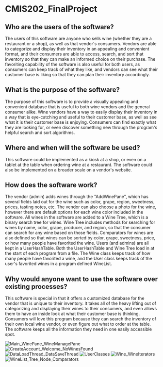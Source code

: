 # CMIS202_FinalProject
Who are the users of the software? 
--------------------------------------------------------------------------------------------------------------------
The users of this software are anyone who sells wine (whether they are a restaurant or a shop), as well as that vendor's
consumers. Vendors are able to categorize and display their inventory in an appealing and convenient format, and their
consumers are able to access, search, and sort that inventory so that they can make an informed choice on their purchase.
The favoriting capability of the software is also useful for both users, as consumers can keep track of what they like,
and vendors can see what their customer base is liking so that they can plan their inventory accordingly.

What is the purpose of the software? 
---------------------------------------------------------------------------------------------------------------
The purpose of this software is to provide a visually appealing and convenient database that is useful to both wine vendors
and the general consumer alike. Wine vendors have a way to easily display their inventory in a way that is eye-catching
and useful to their customer base, as well as see what it is their customer base is enjoying. Consumers can find exactly
what they are looking for, or even discover something new through the program's helpful search and sort algorithms.

Where and when will the software be used? 
----------------------------------------------------------------------------------------------------------
This software could be implemented as a kiosk at a shop, or even on a tablet at the table when ordering wine at a restaurant.
The software could also be implemented on a broader scale on a vendor's website.

How does the software work? 
---------------------------------------------------------------------------------------------------------------------------
The vendor (admin) adds wines through the "AddWinePane", which has several fields laid out for the wine such as color, grape,
region, sweetness, prices, tasting notes, etc. The vendor can also choose a photo for the wine, however there are default options 
for each wine color included in the software. All wines in the software are added to a Wine Tree, which is a binary search tree 
for wines. Wine Tree includes methods for searching for wines by name, color, grape, producer, and region, so that the consumer 
can search for any wine based on those fields. Comparators for wines are also defined so that wines can be sorted by color, 
grape, sweetness, price, or how many people have favorited the wine. Users (and admins) are all kept in a UserHashTable. Both
the UserHashTable and Wine Tree load in at the start of each program from a file. The Wine class keeps track of how many 
people have favorited a wine, and the User class keeps track of the user's favorited wines in a program defined WineList.

Why would anyone want to use the software over existing processes? 
------------------------------------------------------------------------------
This software is special in that it offers a customized database for the vendor 
that is unique to their inventory. It takes all of the heavy lifting out of 
categorizing and displaying their wines to their consumers, and even allows them
to have an inside look at what their customer base is thinking. Consumers will
love this program because they can search the inventory of their own local wine
vendor, or even figure out what to order at the table. The software keeps all the
information they need in one easily accessible spot.

![Main_WinePane_WineManagePane](https://github.com/ahorn275/CMIS202_FinalProject/assets/125283940/a8ae53e8-4adf-40fb-91a9-7ed2d6d1e411)
![CreateAccount_Welcome_NoWinesFound](https://github.com/ahorn275/CMIS202_FinalProject/assets/125283940/053109f6-c04e-4934-9e0a-c01ccea0261d)
![DataLoadThread_DataSaveThread](https://github.com/ahorn275/CMIS202_FinalProject/assets/125283940/b55f98b1-ac71-4b53-919e-024c84a04e51)
![UserClasses](https://github.com/ahorn275/CMIS202_FinalProject/assets/125283940/c905843d-7969-471d-9a4d-c9e8034f93d7)
![Wine_WineIterators](https://github.com/ahorn275/CMIS202_FinalProject/assets/125283940/c172c3cb-d3b8-48c1-b24d-55a848984d36)
![WineList_Tree_Node_Comparators](https://github.com/ahorn275/CMIS202_FinalProject/assets/125283940/2659e008-8fa4-4f0c-b9c5-eb017c1c35d9)
